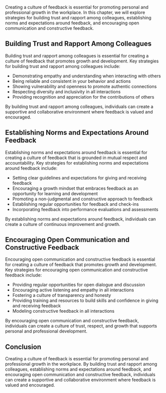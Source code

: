 
Creating a culture of feedback is essential for promoting personal and professional growth in the workplace. In this chapter, we will explore strategies for building trust and rapport among colleagues, establishing norms and expectations around feedback, and encouraging open communication and constructive feedback.

Building Trust and Rapport Among Colleagues
-------------------------------------------

Building trust and rapport among colleagues is essential for creating a culture of feedback that promotes growth and development. Key strategies for building trust and rapport among colleagues include:

* Demonstrating empathy and understanding when interacting with others
* Being reliable and consistent in your behavior and actions
* Showing vulnerability and openness to promote authentic connections
* Respecting diversity and inclusivity in all interactions
* Providing recognition and appreciation for the contributions of others

By building trust and rapport among colleagues, individuals can create a supportive and collaborative environment where feedback is valued and encouraged.

Establishing Norms and Expectations Around Feedback
---------------------------------------------------

Establishing norms and expectations around feedback is essential for creating a culture of feedback that is grounded in mutual respect and accountability. Key strategies for establishing norms and expectations around feedback include:

* Setting clear guidelines and expectations for giving and receiving feedback
* Encouraging a growth mindset that embraces feedback as an opportunity for learning and development
* Promoting a non-judgmental and constructive approach to feedback
* Establishing regular opportunities for feedback and check-ins
* Incorporating feedback into performance evaluations and assessments

By establishing norms and expectations around feedback, individuals can create a culture of continuous improvement and growth.

Encouraging Open Communication and Constructive Feedback
--------------------------------------------------------

Encouraging open communication and constructive feedback is essential for creating a culture of feedback that promotes growth and development. Key strategies for encouraging open communication and constructive feedback include:

* Providing regular opportunities for open dialogue and discussion
* Encouraging active listening and empathy in all interactions
* Fostering a culture of transparency and honesty
* Providing training and resources to build skills and confidence in giving and receiving feedback
* Modeling constructive feedback in all interactions

By encouraging open communication and constructive feedback, individuals can create a culture of trust, respect, and growth that supports personal and professional development.

Conclusion
----------

Creating a culture of feedback is essential for promoting personal and professional growth in the workplace. By building trust and rapport among colleagues, establishing norms and expectations around feedback, and encouraging open communication and constructive feedback, individuals can create a supportive and collaborative environment where feedback is valued and encouraged.
